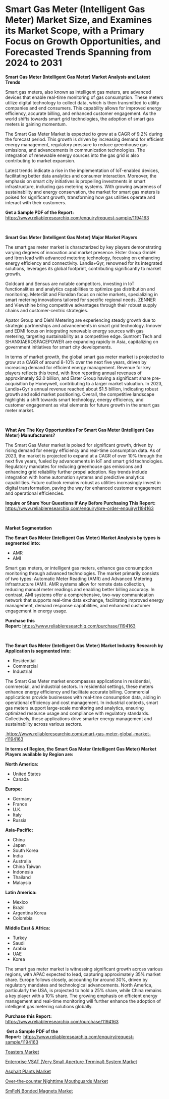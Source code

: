 <p><h1>Smart Gas Meter (Intelligent Gas Meter) Market Size, and Examines its Market Scope, with a Primary Focus on Growth Opportunities, and Forecasted Trends Spanning from 2024 to 2031</h1></p><p><strong>Smart Gas Meter (Intelligent Gas Meter) Market Analysis and Latest Trends</strong></p>
<p><p>Smart gas meters, also known as intelligent gas meters, are advanced devices that enable real-time monitoring of gas consumption. These meters utilize digital technology to collect data, which is then transmitted to utility companies and end consumers. This capability allows for improved energy efficiency, accurate billing, and enhanced customer engagement. As the world shifts towards smart grid technologies, the adoption of smart gas meters is gaining momentum.</p><p>The Smart Gas Meter Market is expected to grow at a CAGR of 9.2% during the forecast period. This growth is driven by increasing demand for efficient energy management, regulatory pressure to reduce greenhouse gas emissions, and advancements in communication technologies. The integration of renewable energy sources into the gas grid is also contributing to market expansion.</p><p>Latest trends indicate a rise in the implementation of IoT-enabled devices, facilitating better data analytics and consumer interaction. Moreover, the emphasis on smart city initiatives is propelling investments in smart infrastructure, including gas metering systems. With growing awareness of sustainability and energy conservation, the market for smart gas meters is poised for significant growth, transforming how gas utilities operate and interact with their customers.</p></p>
<p><strong>Get a Sample PDF of the Report:&nbsp;</strong> <a href="https://www.reliableresearchiq.com/enquiry/request-sample/1194163?utm_campaign=1144&utm_medium=2&utm_source=Github&utm_content=ia&utm_term=06122024&utm_id=smart-gas-meter-intelligent-gas-meter">https://www.reliableresearchiq.com/enquiry/request-sample/1194163</a></p>
<p>&nbsp;</p>
<p><strong>Smart Gas Meter (Intelligent Gas Meter) Major Market Players</strong></p>
<p><p>The smart gas meter market is characterized by key players demonstrating varying degrees of innovation and market presence. Elster Group GmbH and Itron lead with advanced metering technology, focusing on enhancing energy efficiency and connectivity. Landis+Gyr, renowned for its integrated solutions, leverages its global footprint, contributing significantly to market growth.</p><p>Goldcard and Sensus are notable competitors, investing in IoT functionalities and analytics capabilities to optimize gas distribution and monitoring. MeterSit and Flonidan focus on niche markets, specializing in smart metering innovations tailored for specific regional needs. ZENNER and Viewshine bring competitive advantages through their robust supply chains and customer-centric strategies. </p><p>Apator Group and Diehl Metering are experiencing steady growth due to strategic partnerships and advancements in smart grid technology. Innover and EDMI focus on integrating renewable energy sources with gas metering, targeting sustainability as a competitive edge. Suntront Tech and SHANXIAEROSPACEPOWER are expanding rapidly in Asia, capitalizing on government initiatives for smart city developments.</p><p>In terms of market growth, the global smart gas meter market is projected to grow at a CAGR of around 8-10% over the next five years, driven by increasing demand for efficient energy management. Revenue for key players reflects this trend, with Itron reporting annual revenues of approximately $2.0 billion, and Elster Group having a significant share pre-acquisition by Honeywell, contributing to a larger market valuation. In 2023, Landis+Gyr's annual revenue reached about $1.5 billion, indicating robust growth and solid market positioning. Overall, the competitive landscape highlights a shift towards smart technology, energy efficiency, and customer engagement as vital elements for future growth in the smart gas meter market.</p></p>
<p>&nbsp;</p>
<p><strong>What Are The Key Opportunities For Smart Gas Meter (Intelligent Gas Meter) Manufacturers?</strong></p>
<p><p>The Smart Gas Meter market is poised for significant growth, driven by rising demand for energy efficiency and real-time consumption data. As of 2023, the market is projected to expand at a CAGR of over 10% through the next five years, fueled by advancements in IoT and smart grid technologies. Regulatory mandates for reducing greenhouse gas emissions and enhancing grid reliability further propel adoption. Key trends include integration with home automation systems and predictive analytics capabilities. Future outlook remains robust as utilities increasingly invest in digital transformation, paving the way for enhanced customer engagement and operational efficiencies.</p></p>
<p><strong>Inquire or Share Your Questions If Any Before Purchasing This Report:</strong> <a href="https://www.reliableresearchiq.com/enquiry/pre-order-enquiry/1194163?utm_campaign=1144&utm_medium=2&utm_source=Github&utm_content=ia&utm_term=06122024&utm_id=smart-gas-meter-intelligent-gas-meter">https://www.reliableresearchiq.com/enquiry/pre-order-enquiry/1194163</a></p>
<p>&nbsp;</p>
<p><strong>Market Segmentation</strong></p>
<p><strong>The Smart Gas Meter (Intelligent Gas Meter) Market Analysis by types is segmented into:</strong></p>
<p><ul><li>AMR</li><li>AMI</li></ul></p>
<p><p>Smart gas meters, or intelligent gas meters, enhance gas consumption monitoring through advanced technologies. The market primarily consists of two types: Automatic Meter Reading (AMR) and Advanced Metering Infrastructure (AMI). AMR systems allow for remote data collection, reducing manual meter readings and enabling better billing accuracy. In contrast, AMI systems offer a comprehensive, two-way communication network that supports real-time data exchange, facilitating improved energy management, demand response capabilities, and enhanced customer engagement in energy usage.</p></p>
<p><strong>Purchase this Report:&nbsp;</strong><a href="https://www.reliableresearchiq.com/purchase/1194163?utm_campaign=1144&utm_medium=2&utm_source=Github&utm_content=ia&utm_term=06122024&utm_id=smart-gas-meter-intelligent-gas-meter">https://www.reliableresearchiq.com/purchase/1194163</a></p>
<p>&nbsp;</p>
<p><strong>The Smart Gas Meter (Intelligent Gas Meter) Market Industry Research by Application is segmented into:</strong></p>
<p><ul><li>Residential</li><li>Commercial</li><li>Industrial</li></ul></p>
<p><p>The Smart Gas Meter market encompasses applications in residential, commercial, and industrial sectors. In residential settings, these meters enhance energy efficiency and facilitate accurate billing. Commercial applications provide businesses with real-time consumption data, aiding in operational efficiency and cost management. In industrial contexts, smart gas meters support large-scale monitoring and analytics, ensuring optimized resource usage and compliance with regulatory standards. Collectively, these applications drive smarter energy management and sustainability across various sectors.</p></p>
<p><a href="https://www.reliableresearchiq.com/smart-gas-meter-global-market-r1194163?utm_campaign=1144&utm_medium=2&utm_source=Github&utm_content=ia&utm_term=06122024&utm_id=smart-gas-meter-intelligent-gas-meter">&nbsp;https://www.reliableresearchiq.com/smart-gas-meter-global-market-r1194163</a></p>
<p><strong>In terms of Region, the Smart Gas Meter (Intelligent Gas Meter) Market Players available by Region are:</strong></p>
<p>
    <p> <strong> North America: </strong>
        <ul>
            <li>United States</li>
            <li>Canada</li>
        </ul>
        </p> 
    <p> <strong> Europe: </strong>
        <ul>
            <li>Germany</li>
            <li>France</li>
            <li>U.K.</li>
            <li>Italy</li>
            <li>Russia</li>
        </ul>
        </p> 
    <p> <strong> Asia-Pacific: </strong>
        <ul>
            <li>China</li>
            <li>Japan</li>
            <li>South Korea</li>
            <li>India</li>
            <li>Australia</li>
            <li>China Taiwan</li>
            <li>Indonesia</li>
            <li>Thailand</li>
            <li>Malaysia</li>
        </ul>
        </p> 
    <p> <strong> Latin America: </strong>
        <ul>
            <li>Mexico</li>
            <li>Brazil</li>
            <li>Argentina Korea</li>
            <li>Colombia</li>
        </ul>
        </p> 
    <p> <strong> Middle East & Africa: </strong>
        <ul>
            <li>Turkey</li>
            <li>Saudi</li>
            <li>Arabia</li>
            <li>UAE</li>
            <li>Korea</li>
        </ul>
    </p>
    </p>
<p><p>The smart gas meter market is witnessing significant growth across various regions, with APAC expected to lead, capturing approximately 35% market share. Europe follows closely, accounting for around 30%, driven by regulatory mandates and technological advancements. North America, particularly the USA, is projected to hold a 25% share, while China remains a key player with a 10% share. The growing emphasis on efficient energy management and real-time monitoring will further enhance the adoption of intelligent gas metering solutions globally.</p></p>
<p><strong>Purchase this Report: </strong><a href="https://www.reliableresearchiq.com/purchase/1194163?utm_campaign=1144&utm_medium=2&utm_source=Github&utm_content=ia&utm_term=06122024&utm_id=smart-gas-meter-intelligent-gas-meter">https://www.reliableresearchiq.com/purchase/1194163</a></p>
<p>&nbsp;<strong>Get a Sample PDF of the Report:&nbsp;&nbsp;</strong><a href="https://www.reliableresearchiq.com/enquiry/request-sample/1194163?utm_campaign=1144&utm_medium=2&utm_source=Github&utm_content=ia&utm_term=06122024&utm_id=smart-gas-meter-intelligent-gas-meter">https://www.reliableresearchiq.com/enquiry/request-sample/1194163</a></p>
<p><strong></strong></p>
<p><p><a href="https://www.linkedin.com/pulse/the-sympatico-insight-9odme?utm_campaign=1144&utm_medium=2&utm_source=Github&utm_content=ia&utm_term=06122024&utm_id=smart-gas-meter-intelligent-gas-meter">Toasters Market</a></p><p><a href="https://github.com/aikinzul446/Market-Research-Report-List-1/blob/main/enterprise-vsat-very-small-aperture-terminal-system-market.md?utm_campaign=1144&utm_medium=2&utm_source=Github&utm_content=ia&utm_term=06122024&utm_id=smart-gas-meter-intelligent-gas-meter">Enterprise VSAT (Very Small Aperture Terminal) System Market</a></p><p><a href="https://www.linkedin.com/pulse/navigating-asphalt-plants-market-financial-insights-projected-nvoqe?utm_campaign=1144&utm_medium=2&utm_source=Github&utm_content=ia&utm_term=06122024&utm_id=smart-gas-meter-intelligent-gas-meter">Asphalt Plants Market</a></p><p><a href="https://issuu.com/reportprime-2/docs/over-the-counter-nighttime-mouthguards-market-size?utm_campaign=1144&utm_medium=2&utm_source=Github&utm_content=ia&utm_term=06122024&utm_id=smart-gas-meter-intelligent-gas-meter">Over-the-counter Nighttime Mouthguards Market</a></p><p><a href="https://issuu.com/reportprime-2/docs/smfen-bonded-magnets-market-size-2030.pptx?utm_campaign=1144&utm_medium=2&utm_source=Github&utm_content=ia&utm_term=06122024&utm_id=smart-gas-meter-intelligent-gas-meter">SmFeN Bonded Magnets Market</a></p></p>